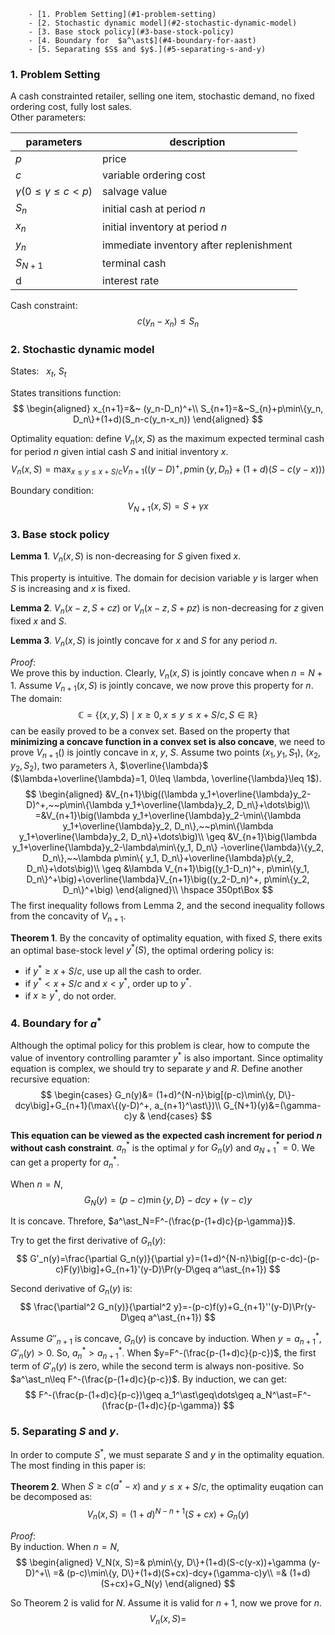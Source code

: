 <!-- TOC depthFrom:1 depthTo:6 withLinks:1 updateOnSave:1 orderedList:0 -->

		- [1. Problem Setting](#1-problem-setting)
		- [2. Stochastic dynamic model](#2-stochastic-dynamic-model)
		- [3. Base stock policy](#3-base-stock-policy)
		- [4. Boundary for  $a^\ast$](#4-boundary-for-aast)
		- [5. Separating $S$ and $y$.](#5-separating-s-and-y)

<!-- /TOC -->

### 1. Problem Setting
A cash constrainted retailer, selling one item, stochastic demand, no fixed ordering cost, fully lost sales. <br>
Other parameters:

parameters  |  description
---|---
$p$  | price
$c$  | variable ordering cost
$\gamma (0\leq\gamma\leq c< p)$  |  salvage value  |
$S_n$  | initial cash at period $n$  |
$x_n$  | initial inventory at period $n$  |
$y_n$  | immediate inventory after replenishment  |
$S_{N+1}$  | terminal cash  |
|d   |interest rate   |

Cash constraint:
$$
c(y_n-x_n)\leq S_n
$$

### 2. Stochastic dynamic model
States: &nbsp;  $x_t$, $S_t$

States transitions function:
$$
\begin{aligned}
x_{n+1}=&~ (y_n-D_n)^+\\
S_{n+1}=&~S_{n}+p\min\{y_n, D_n\}+(1+d)(S_n-c(y_n-x_n))
\end{aligned}
$$

Optimality equation: define $V_n(x, S)$ as the maximum expected terminal cash for period $n$ given intial cash $S$ and initial inventory $x$.
$$
V_n(x,S)=\max_{x\leq y\leq x+S/c} V_{n+1}\big((y-D)^+, p\min\{y, D_n\}+(1+d)(S-c(y-x))\big)
$$

Boundary condition:
$$
V_{N+1}(x,S)=S+\gamma x
$$

### 3. Base stock policy

**Lemma 1**. $V_n(x,S)$ is non-decreasing for $S$ given fixed $x$.

This property is intuitive. The domain for decision variable $y$ is larger when $S$ is increasing and $x$ is fixed.

**Lemma 2**. $V_n(x-z, S+cz)$ or $V_n(x-z, S+pz)$ is non-decreasing for $z$ given fixed $x$ and $S$.

**Lemma 3**. $V_n(x, S)$ is jointly concave for $x$ and $S$ for any period $n$.

*Proof*:<br> We prove this by induction. Clearly, $V_n(x, S)$ is jointly concave when $n=N+1$. Assume $V_{n+1}(x, S)$ is jointly concave, we now prove this property for $n$. The domain:
$$
\mathbb C=\{(x, y, S)\mid x\geq 0, x\leq y\leq x+S/c, S\in\mathbb R\}
$$
can be easily proved to be a convex set. Based on the property that **minimizing a concave function in a convex set is also concave**, we need to prove $V_{n+1}()$ is jointly concave in $x$, $y$, $S$. Assume two points $(x_1, y_1, S_1)$, $(x_2, y_2, S_2)$, two parameters $\lambda$, $\overline{\lambda}$ ($\lambda+\overline{\lambda}=1, 0\leq \lambda, \overline{\lambda}\leq 1$).
$$
\begin{aligned}
&V_{n+1}\big((\lambda y_1+\overline{\lambda}y_2-D)^+,~~p\min\{\lambda y_1+\overline{\lambda}y_2, D_n\}+\dots\big)\\
=&V_{n+1}\big(\lambda y_1+\overline{\lambda}y_2-\min\{\lambda y_1+\overline{\lambda}y_2, D_n\},~~p\min\{\lambda y_1+\overline{\lambda}y_2, D_n\}+\dots\big)\\
\geq &V_{n+1}\big(\lambda y_1+\overline{\lambda}y_2-\lambda\min\{y_1, D_n\} -\overline{\lambda}\{y_2, D_n\},~~\lambda p\min\{ y_1, D_n\}+\overline{\lambda}p\{y_2, D_n\}+\dots\big)\\
\geq &\lambda V_{n+1}\big((y_1-D_n)^+, p\min\{y_1, D_n\}^+\big)+\overline{\lambda}V_{n+1}\big((y_2-D_n)^+, p\min\{y_2, D_n\}^+\big)
\end{aligned}\\
\hspace 350pt\Box
$$
The first inequality follows from Lemma 2, and the second inequality follows from the concavity of $V_{n+1}$.

**Theorem 1**. By the concavity of optimality equation, with fixed $S$, there exits an optimal base-stock level $y^\ast(S)$, the optimal ordering policy is:
* if $y^\ast\geq x+S/c$, use up all the cash to order.
* if $y^\ast< x+S/c$ and $x<y^\ast$, order up to $y^{\ast}$.
* if $x\geq y^\ast$, do not order.

### 4. Boundary for  $a^\ast$
Although the optimal policy for this problem is clear, how to compute the value of inventory controlling paramter $y^\ast$ is also important. Since optimality equation is complex, we should try to separate $y$ and $R$. Define another recursive equation:
$$
\begin{cases}
G_n(y)&= (1+d)^{N-n}\big[(p-c)\min\{y, D\}-dcy\big]+G_{n+1}(\max\{(y-D)^+, a_{n+1}^\ast\})\\
G_{N+1}(y)&=(\gamma-c)y &
\end{cases}
$$

**This equation can be viewed as the expected cash increment for period $n$ without cash constraint**. $a^{\ast}_n$ is the optimal $y$ for $G_n(y)$ and $a^{\ast}_{N+1}=0$. We can get a property for $a^\ast_n$.

When $n=N$,
$$
G_N(y)=(p-c)\min\{y, D\}-dcy+(\gamma-c)y
$$

It is concave. Threfore, $a^\ast_N=F^-(\frac{p-(1+d)c}{p-\gamma})$.

Try to get the first derivative of $G_n(y)$:
$$
G'_n(y)=\frac{\partial G_n(y)}{\partial y}=(1+d)^{N-n}\big[(p-c-dc)-(p-c)F(y)\big]+G_{n+1}'(y-D)\Pr(y-D\geq a^\ast_{n+1})
$$

Second derivative of $G_n(y)$ is:
$$
\frac{\partial^2 G_n(y)}{\partial^2 y}=-(p-c)f(y)+G_{n+1}''(y-D)\Pr(y-D\geq a^\ast_{n+1})
$$

Assume $G''_{n+1}$ is concave, $G_n(y)$ is concave by induction. When $y=a^\ast_{n+1}$, $G'_n(y)>0$. So, $a_n^\ast>a_{n+1}^\ast$. When $y=F^-(\frac{p-(1+d)c}{p-c})$, the first term of $G'_n(y)$ is zero, while the second term is always non-positive. So $a^\ast_n\leq F^-(\frac{p-(1+d)c}{p-c})$. By induction, we can get:
$$
F^-(\frac{p-(1+d)c}{p-c})\geq a_1^\ast\geq\dots\geq a_N^\ast=F^-(\frac{p-(1+d)c}{p-\gamma})
$$

### 5. Separating $S$ and $y$.

In order to compute $S^\ast$, we must separate $S$ and $y$ in the optimality equation. The most finding in this paper is:

**Theorem 2**. When $S\geq c(a^\ast-x)$ and $y\leq x+S/c$, the optimality euqation can be decomposed as:
$$
V_n(x, S)=(1+d)^{N-n+1}(S+cx)+G_n(y)
$$

*Proof*:<br> By induction. When $n=N$,
$$
\begin{aligned}
V_N(x, S)=& p\min\{y, D\}+(1+d)(S-c(y-x))+\gamma (y-D)^+\\
=& (p-c)\min\{y, D\}+(1+d)(S+cx)-dcy+(\gamma-c)y\\
=& (1+d)(S+cx)+G_N(y)
\end{aligned}
$$

So Theorem 2 is valid for $N$. Assume it is valid for $n+1$, now we prove for $n$.
$$
V_n(x, S)=
$$
